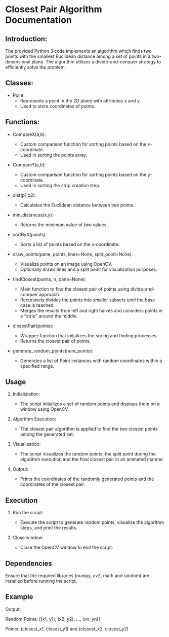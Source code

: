 Closest Pair Algorithm Documentation
=

Introduction:
-
The provided Python 3 code implements an algorithm which finds two points with the smallest Euclidean distance among a set of points in a two-dimensional plane. The algorithm utilizes a divide-and-conquer strategy to efficiently solve the problem.


Classes:
-

- Point:
  + Represents a point in the 2D plane with attributes x and y.
  + Used to store coordinates of points.

Functions:
-

- CompareX(a,b):
  + Custom comparison function for sorting points based on the x-coordinate.
  + Used in sorting the points array.


- CompareY(a,b):
  + Custom comparison function for sorting points based on the y-coordinate.
  + Used in sorting the strip creation step.
  

- dist(p1,p2):
  + Calculates the Euclidean distance between two points.
  

- min_distances(x,y):
  + Returns the minimum value of two values.

  
- sortByX(points):
  + Sorts a list of points based on the x-coordinate.

  
- draw_points(pane, points, lines=None, split_point=None):
  + Visualize points on an image using OpenCV.
  + Optionally draws lines and a split point for visualization purposes.


- findClosest(points, n, pane=None):
  + Main function to find the closest pair of points using divide-and-conquer approach.
  + Recursively divides the points into smaller subsets until the base case is reached.
  + Merges the results from left and right halves and considers points in a "strip" around the middle.


- closestPair(points):
  + Wrapper function that initializes the soring and finding processes.
  + Returns the closest pair of points.


- generate_random_points(num_points):
  + Generates a list of Point instances with random coordinates within a specified range.

Usage 
-
1. Initializiation:
   + The script initializes a set of random points and displays them on a window using OpenCV.


2. Algorithm Execution:
   + The closest pair algorithm is applied to find the two closest points among the generated set.


3. Visualization:
   + The script visualizes the random points, the split point during the algorithm execution and the final closest pair in an animated manner.


4. Output:
   + Prints the coordinates of the randomly generated points and the coordinates of the closest pair.


Execution
-

1. Run the script:
   + Execute the script to generate random points, visualize the algorithm steps, and print the results.


2. Close window:
   + Close the OpenCV window to end the script.

Dependencies
-

Ensure that the required libraries (numpy, cv2, math and random) are installed before running the script.

Example
-
Output:

Random Points: [(x1, y1), (x2, y2), ..., (xn, yn)]

Points: (closest_x1, closest_y1) and (closest_x2, closest_y2)